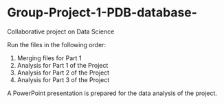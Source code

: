 # Group-Project-1-PDB-database-
Collaborative project on Data Science

Run the files in the following order:

1) Merging files for Part 1
2) Analysis for Part 1 of the Project
3) Analysis for Part 2 of the Project
4) Analysis for Part 3 of the Project

A PowerPoint presentation is prepared for the data analysis of the project. 
